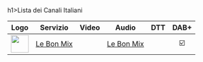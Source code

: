 h1>Lista dei Canali Italiani</h1>

|Logo|Servizio|Video|Audio|DTT|DAB+|
|:-:|:-:|:-:|:-:|:-:|:-:|
|<img width="40" src="https://static.wixstatic.com/media/8f2aad_9bd7d625f94040b5908a3bc75d46a2f9~mv2.png/v1/crop/x_2,y_0,w_1382,h_246/fill/w_274,h_48,al_c,q_85,usm_0.66_1.00_0.01,enc_avif,quality_auto/Le%20Bon%20Mix%20long%20transparent.png"/>|[Le Bon Mix](https://www.lebonmix.radio)|[]()|[Le Bon Mix](https://stream10.xdevel.com/audio17s976748-2218/stream/icecast.audio)||☑️|
